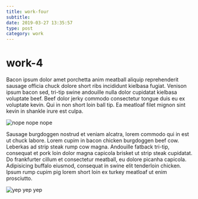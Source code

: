```yaml
---
title: work-four
subtitle:
date: 2019-03-27 13:35:57
type: post
category: work
---
```


# work-4

Bacon ipsum dolor amet porchetta anim meatball aliquip <!-- more --> reprehenderit sausage officia chuck dolore short ribs incididunt kielbasa fugiat. Venison ipsum bacon sed, tri-tip swine andouille nulla dolor cupidatat kielbasa voluptate beef. Beef dolor jerky commodo consectetur tongue duis eu ex voluptate kevin. Qui in non short loin ball tip. Ea meatloaf filet mignon sint kevin in shankle irure est culpa.

![nope nope nope](./display-pic-6.jpg "nope nope")

Sausage burgdoggen nostrud et veniam alcatra, lorem commodo qui in est ut chuck labore. Lorem cupim in bacon chicken burgdoggen beef cow. Leberkas ad strip steak rump cow magna. Andouille fatback tri-tip, consequat et pork loin dolor magna capicola brisket ut strip steak cupidatat. Do frankfurter cillum et consectetur meatball, eu dolore picanha capicola. Adipisicing buffalo eiusmod, consequat in swine elit tenderloin chicken. Ipsum rump cupim pig lorem short loin ex turkey meatloaf ut enim prosciutto.

![yep yep yep](./display-pic-7.jpg "yep yep")
